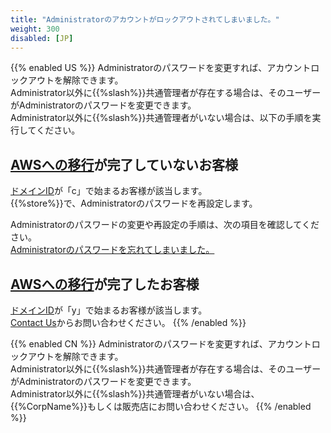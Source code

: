 ```yaml
---
title: "Administratorのアカウントがロックアウトされてしまいました。"
weight: 300
disabled: [JP]
---
```

{{% enabled US %}}
Administratorのパスワードを変更すれば、アカウントロックアウトを解除できます。  
Administrator以外に{{%slash%}}共通管理者が存在する場合は、そのユーザーがAdministratorのパスワードを変更できます。  
Administrator以外に{{%slash%}}共通管理者がいない場合は、以下の手順を実行してください。  

## [AWSへの移行](https://www.kintone.com/aws-migration/)が完了していないお客様

[ドメインID](/general/ja/admin/list_old/domainid.html)が「c」で始まるお客様が該当します。  
{{%store%}}で、Administratorのパスワードを再設定します。

Administratorのパスワードの変更や再設定の手順は、次の項目を確認してください。   
[Administratorのパスワードを忘れてしまいました。](/general/ja/admin/list_faq/admin_stop.html)

## [AWSへの移行](https://www.kintone.com/aws-migration/)が完了したお客様

[ドメインID](/general/ja/admin/list_old/domainid.html)が「y」で始まるお客様が該当します。  
[Contact Us](https://www.kintone.com/support/)からお問い合わせください。
{{% /enabled %}}

{{% enabled CN %}}
Administratorのパスワードを変更すれば、アカウントロックアウトを解除できます。  
Administrator以外に{{%slash%}}共通管理者が存在する場合は、そのユーザーがAdministratorのパスワードを変更できます。  
Administrator以外に{{%slash%}}共通管理者がいない場合は、{{%CorpName%}}もしくは販売店にお問い合わせください。
{{% /enabled %}}